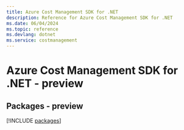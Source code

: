 ```yaml
---
title: Azure Cost Management SDK for .NET
description: Reference for Azure Cost Management SDK for .NET
ms.date: 06/04/2024
ms.topic: reference
ms.devlang: dotnet
ms.service: costmanagement
---
```

# Azure Cost Management SDK for .NET - preview
## Packages - preview
[!INCLUDE [packages](cost-management-index.md)]